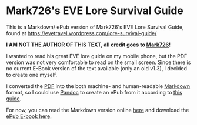 # Mark726's EVE Lore Survival Guide

This is a Markdown/ ePub version of Mark726's EVE Lore Survival Guide,  
found at https://evetravel.wordpress.com/lore-survival-guide/

**I AM NOT THE AUTHOR OF THIS TEXT, all credit goes to [Mark726](https://gate.eveonline.com/Profile/Mark726)!**

I wanted to read his great EVE lore guide on my mobile phone, but the PDF version was not very comfortable
to read on the small screen. Since there is no current E-Book version of the text available (only an old v1.3),
I decided to create one myself.

I converted the [PDF](https://evetravel.files.wordpress.com/2012/02/mark726s-eve-lore-survival-guide-v-2-0-no-pics.pdf)
into the both machine- and human-readable [Markdown](http://en.wikipedia.org/wiki/Markdown) format, so I could use
[Pandoc](http://en.wikipedia.org/wiki/Pandoc) to create an ePub from it according to
[this guide](http://johnmacfarlane.net/pandoc/epub.html).

For now, you can read the Markdown version online [here](https://github.com/flesser/mark726-eve-lore-ebook/blob/master/mark726s-eve-lore-survival-guide-v-2-0.md) and download the [ePub E-book here](https://github.com/flesser/mark726-eve-lore-ebook/blob/master/ePub/mark726s-eve-lore-survival-guide-v-2-0.epub?raw=true).
